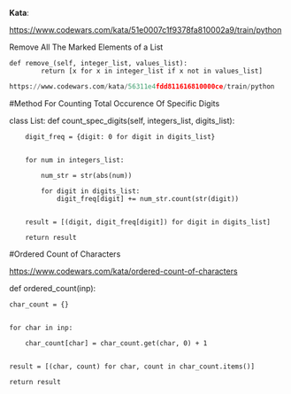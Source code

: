 **Kata**:

https://www.codewars.com/kata/51e0007c1f9378fa810002a9/train/python

Remove All The Marked Elements of a List

    def remove_(self, integer_list, values_list):
            return [x for x in integer_list if x not in values_list]


```python
https://www.codewars.com/kata/56311e4fdd811616810000ce/train/python
```

#Method For Counting Total Occurence Of Specific Digits

class List:
    def count_spec_digits(self, integers_list, digits_list):
       
        digit_freq = {digit: 0 for digit in digits_list}

       
        for num in integers_list:
          
            num_str = str(abs(num))
           
            for digit in digits_list:
                digit_freq[digit] += num_str.count(str(digit))

        
        result = [(digit, digit_freq[digit]) for digit in digits_list]

        return result

#Ordered Count of Characters

https://www.codewars.com/kata/ordered-count-of-characters

def ordered_count(inp):
   
    char_count = {}
    
   
    for char in inp:
       
        char_count[char] = char_count.get(char, 0) + 1
    
    
    result = [(char, count) for char, count in char_count.items()]
    
    return result
